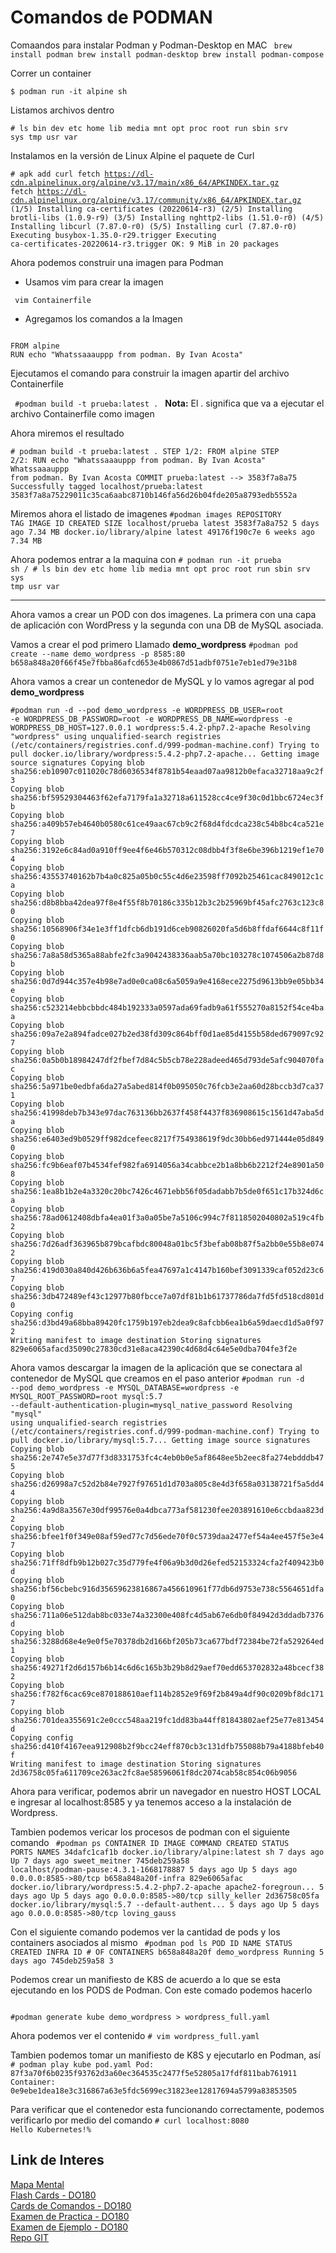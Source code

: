 # Comandos de PODMAN

Comaandos para instalar Podman y Podman-Desktop en MAC 
<code>
brew install podman
brew install podman-desktop
brew install podman-compose
</code>

Correr un container

<code>$ podman run -it alpine sh</code>

Listamos archivos dentro 

<code># ls
bin    dev    etc    home   lib    media  mnt    opt    proc   root   run    sbin   srv    sys    tmp    usr    var</code>

Instalamos en la versión de Linux Alpine el paquete de Curl

<code># apk add curl
fetch https://dl-cdn.alpinelinux.org/alpine/v3.17/main/x86_64/APKINDEX.tar.gz
fetch https://dl-cdn.alpinelinux.org/alpine/v3.17/community/x86_64/APKINDEX.tar.gz
(1/5) Installing ca-certificates (20220614-r3)
(2/5) Installing brotli-libs (1.0.9-r9)
(3/5) Installing nghttp2-libs (1.51.0-r0)
(4/5) Installing libcurl (7.87.0-r0)
(5/5) Installing curl (7.87.0-r0)
Executing busybox-1.35.0-r29.trigger
Executing ca-certificates-20220614-r3.trigger
OK: 9 MiB in 20 packages </code>

Ahora podemos construir una imagen para Podman

- Usamos vim para crear la imagen 

<code> vim Containerfile</code>

- Agregamos los comandos a la Imagen

<code> 
FROM alpine 
RUN echo "Whatssaaauppp from podman. By Ivan Acosta" </code>

Ejecutamos el comando para construir la imagen apartir del archivo Containerfile

<code> #podman build -t prueba:latest . </code> 
**Nota:** El . significa que va a ejecutar el archivo Containerfile como imagen

Ahora miremos el resultado

<code># podman build -t prueba:latest .
STEP 1/2: FROM alpine
STEP 2/2: RUN echo "Whatssaaauppp from podman. By Ivan Acosta"
Whatssaaauppp from podman. By Ivan Acosta
COMMIT prueba:latest
--> 3583f7a8a75
Successfully tagged localhost/prueba:latest
3583f7a8a75229011c35ca6aabc8710b146fa56d26b04fde205a8793edb5552a
</code>

Miremos ahora el listado de imagenes
<code>#podman images
REPOSITORY                TAG         IMAGE ID      CREATED      SIZE
localhost/prueba          latest      3583f7a8a752  5 days ago   7.34 MB
docker.io/library/alpine  latest      49176f190c7e  6 weeks ago  7.34 MB </code>

Ahora podemos entrar a la maquina con
<code># podman run -it prueba sh
/ # ls
bin    dev    etc    home   lib    media  mnt    opt    proc   root   run    sbin   srv    sys    tmp    usr    var </code>

___
Ahora vamos a crear un POD con dos imagenes. La primera con una capa de aplicación con WordPress y la segunda con una DB de MySQL asociada. 

Vamos a crear el pod primero Llamado **demo_wordpress**
<code>#podman pod create --name demo_wordpress -p 8585:80
b658a848a20f66f45e7fbba86afcd653e4b0867d51adbf0751e7eb1ed79e31b8</code>

Ahora vamos a crear un contenedor de MySQL y lo vamos agregar al pod **demo_wordpress**

<code>#podman run -d --pod demo_wordpress -e WORDPRESS_DB_USER=root -e WORDPRESS_DB_PASSWORD=root -e WORDPRESS_DB_NAME=wordpress -e WORDPRESS_DB_HOST=127.0.0.1 wordpress:5.4.2-php7.2-apache 
Resolving "wordpress" using unqualified-search registries (/etc/containers/registries.conf.d/999-podman-machine.conf)
Trying to pull docker.io/library/wordpress:5.4.2-php7.2-apache...
Getting image source signatures
Copying blob sha256:eb10907c011020c78d6036534f8781b54eaad07aa9812b0efaca32718aa9c2f3
Copying blob sha256:bf59529304463f62efa7179fa1a32718a611528cc4ce9f30c0d1bbc6724ec3fb
Copying blob sha256:a409b57eb4640b0580c61ce49aac67cb9c2f68d4fdcdca238c54b8bc4ca521e7
Copying blob sha256:3192e6c84ad0a910ff9ee4f6e46b570312c08dbb4f3f8e6be396b1219ef1e704
Copying blob sha256:43553740162b7b4a0c825a05b0c55c4d6e23598ff7092b25461cac849012c1ca
Copying blob sha256:d8b8bba42dea97f8e4f55f8b70186c335b12b3c2b25969bf45afc2763c123c80
Copying blob sha256:10568906f34e1e3ff1dfcb6db191d6ceb90826020fa5d6b8ffdaf6644c8f11f0
Copying blob sha256:7a8a58d5365a88abfe2fc3a9042438336aab5a70bc103278c1074506a2b87d8b
Copying blob sha256:0d7d944c357e4b98e7ad0e0ca08c6a5059a9e4168ece2275d9613bb9e05bb34e
Copying blob sha256:c523214ebbcbbdc484b192333a0597ada69fadb9a61f555270a8152f54ce4baa
Copying blob sha256:09a7e2a894fadce027b2ed38fd309c864bff0d1ae85d4155b58ded679097c927
Copying blob sha256:0a5b0b18984247df2fbef7d84c5b5cb78e228adeed465d793de5afc904070fac
Copying blob sha256:5a971be0edbfa6da27a5abed814f0b095050c76fcb3e2aa60d28bccb3d7ca371
Copying blob sha256:41998deb7b343e97dac763136bb2637f458f4437f836908615c1561d47aba5da
Copying blob sha256:e6403ed9b0529ff982dcefeec8217f754938619f9dc30bb6ed971444e05d8490
Copying blob sha256:fc9b6eaf07b4534fef982fa6914056a34cabbce2b1a8bb6b2212f24e8901a508
Copying blob sha256:1ea8b1b2e4a3320c20bc7426c4671ebb56f05dadabb7b5de0f651c17b324d6ca
Copying blob sha256:78ad0612408dbfa4ea01f3a0a05be7a5106c994c7f8118502040802a519c4fb2
Copying blob sha256:7d26adf363965b879bcafbdc80048a01bc5f3befab08b87f5a2bb0e55b8e0742
Copying blob sha256:419d030a840d426b636b6a5fea47697a1c4147b160bef3091339caf052d23c67
Copying blob sha256:3db472489ef43c12977b80fbcce7a07df81b1b61737786da7fd5fd518cd801d0
Copying config sha256:d3bd49a68bba89420fc1759b197eb2dea9c8afcbb6ea1b6a59daecd1d5a0f972
Writing manifest to image destination
Storing signatures
829e6065afacd35090c27830cd31e8aca42390c4d68d4c64e5e0dba704fe3f2e</code>


Ahora vamos descargar la imagen de la aplicación que se conectara al contenedor de MySQL que creamos en el paso anterior
<code>#podman run -d --pod demo_wordpress -e MYSQL_DATABASE=wordpress -e MYSQL_ROOT_PASSWORD=root mysql:5.7 --default-authentication-plugin=mysql_native_password 
Resolving "mysql" using unqualified-search registries (/etc/containers/registries.conf.d/999-podman-machine.conf)
Trying to pull docker.io/library/mysql:5.7...
Getting image source signatures
Copying blob sha256:2e747e5e37d77f3d8331753fc4c4eb0b0e5af8648ee5b2eec8fa274ebdddb475
Copying blob sha256:d26998a7c52d2b84e7927f97651d1d703a805c8e4d3f658a03138721f5a5dd44
Copying blob sha256:4a9d8a3567e30df99576e0a4dbca773af581230fee203891610e6ccbdaa823d2
Copying blob sha256:bfee1f0f349e08af59ed77c7d56ede70f0c5739daa2477ef54a4ee457f5e3e47
Copying blob sha256:71ff8dfb9b12b027c35d779fe4f06a9b3d0d26efed52153324cfa2f409423b0d
Copying blob sha256:bf56cbebc916d35659623816867a456610961f77db6d9753e738c5564651dfa0
Copying blob sha256:711a06e512dab8bc033e74a32300e408fc4d5ab67e6db0f84942d3ddadb7376d
Copying blob sha256:3288d68e4e9e0f5e70378db2d166bf205b73ca677bdf72384be72fa529264ed1
Copying blob sha256:49271f2d6d157b6b14c6d6c165b3b29b8d29aef70edd653702832a48bcecf382
Copying blob sha256:f782f6cac69ce870188610aef114b2852e9f69f2b849a4df90c0209bf8dc1717
Copying blob sha256:701dea355691c2e0ccc548aa219fc1dd83ba44ff81843802aef25e77e813454d
Copying config sha256:d410f4167eea912908b2f9bcc24eff870cb3c131dfb755088b79a4188bfeb40f
Writing manifest to image destination
Storing signatures
2d36758c05fa611709ce263ac2fc8ae58596061f8dc2074cab58c854c06b9056</code>

Ahora para verificar, podemos abrir un navegador en nuestro HOST LOCAL e ingresar al localhost:8585 y ya tenemos acceso a la instalación de Wordpress. 

Tambien podemos vericar los procesos de podman con el siguiente comando
<code> #podman ps
CONTAINER ID  IMAGE                                            COMMAND               CREATED     STATUS         PORTS                 NAMES
34dafc1caf1b  docker.io/library/alpine:latest                  sh                    7 days ago  Up 7 days ago                        sweet_meitner
745deb259a58  localhost/podman-pause:4.3.1-1668178887                                5 days ago  Up 5 days ago  0.0.0.0:8585->80/tcp  b658a848a20f-infra
829e6065afac  docker.io/library/wordpress:5.4.2-php7.2-apache  apache2-foregroun...  5 days ago  Up 5 days ago  0.0.0.0:8585->80/tcp  silly_keller
2d36758c05fa  docker.io/library/mysql:5.7                      --default-authent...  5 days ago  Up 5 days ago  0.0.0.0:8585->80/tcp  loving_gauss </code>

Con el siguiente comando podemos ver la cantidad de pods y los containers asociados al mismo
<code>
#podman pod ls
POD ID        NAME            STATUS      CREATED     INFRA ID      # OF CONTAINERS
b658a848a20f  demo_wordpress  Running     5 days ago  745deb259a58  3
</code>

Podemos crear un manifiesto de K8S de acuerdo a lo que se esta ejecutando en los PODS de Podman. Con este comado podemos hacerlo

<code>
#podman generate kube demo_wordpress > wordpress_full.yaml
</code>

Ahora podemos ver el contenido
<code># vim wordpress_full.yaml
</code>

Tambien podemos tomar un manifiesto de K8S y ejecutarlo en Podman, así
<code># podman play kube pod.yaml
Pod:
87f3a70f6b0235f93762d3a60ec364535c2477f5e52805a17fdf811bab761911
Container:
0e9ebe1dea18e3c316867a63e5fdc5699ec31823ee12817694a5799a83853505
</code>

Para verificar que el contenedor esta funcionando correctamente, podemos verificarlo por medio del comando
<code># curl localhost:8080
Hello Kubernetes!%
</code>

## Link de Interes
[Mapa Mental](https://www.goconqr.com/es/mapamental/31944811/podman)\
[Flash Cards - DO180](https://quizlet.com/692889577/do180-studey-set-flash-cards/)\
[Cards de Comandos - DO180](https://quizlet.com/717521005/do180-commands-flash-cards/)\
[Examen de Practica - DO180](https://acloudguru.com/hands-on-labs/red-hat-ex180-practice-exam)\
[Examen de Ejemplo - DO180](https://ziyonotes.uz/ex180-sample)\
[Repo GIT](https://github.com/kukudm/D0180)

